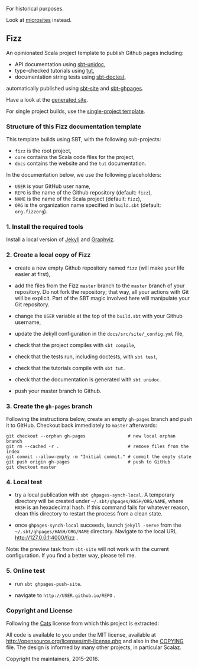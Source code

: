 For historical purposes.

Look at [microsites](https://47deg.github.io/sbt-microsites/) instead.
## Fizz

An opinionated Scala project template to publish Github pages including:

- API documentation using [sbt-unidoc](https://github.com/sbt/sbt-unidoc),
- type-checked tutorials using [tut](https://github.com/tpolecat/tut),
- documentation string tests using [sbt-doctest](https://github.com/tkawachi/sbt-doctest),

automatically published using [sbt-site](https://github.com/sbt/sbt-site) and
[sbt-ghpages](https://github.com/sbt/sbt-ghpages).

Have a look at the [generated site](http://denisrosset.github.io/fizz/index.html).

For single project builds, use the [single-project template](http://github.com/denisrosset/fizzmono).

### Structure of this Fizz documentation template

This template builds using SBT, with the following sub-projects:

- `fizz` is the root project,
- `core` contains the Scala code files for the project,
- `docs` contains the website and the `tut` documentation.

In the documentation below, we use the following placeholders:

- `USER` is your GitHub user name,
- `REPO` is the name of the Github repository (default: `fizz`),
- `NAME` is the name of the Scala project (default: `fizz`),
- `ORG` is the organization name specified in `build.sbt` (default: `org.fizzorg`).

### 1. Install the required tools

Install a local version of [Jekyll](https://jekyllrb.com/) and [Graphviz](http://www.graphviz.org/).

### 2. Create a local copy of Fizz

- create a new empty Github repository named `fizz` (will make your life easier at first),

- add the files from the Fizz `master` branch to the `master` branch of your repository. 
  Do not fork the repository; that way, all your actions with Git will be explicit.
  Part of the SBT magic involved here will manipulate your Git repository.

- change the `USER` variable at the top of the `build.sbt` with your Github username,

- update the Jekyll configuration in the `docs/src/site/_config.yml` file,

- check that the project compiles with `sbt compile`,

- check that the tests run, including doctests, with `sbt test`,

- check that the tutorials compile with `sbt tut`.

- check that the documentation is generated with `sbt unidoc`.

- push your master branch to Github.

### 3. Create the `gh-pages` branch

Following the instructions below, create an empty `gh-pages` branch and push it to GitHub.
Checkout back immediately to `master` afterwards:

```shell
git checkout --orphan gh-pages                # new local orphan branch
git rm --cached -r .                          # remove files from the index
git commit --allow-empty -m "Initial commit." # commit the empty state
git push origin gh-pages                      # push to GitHub
git checkout master
```

### 4. Local test

- try a local publication with `sbt ghpages-synch-local`. A temporary directory will be created under
  `~/.sbt/ghpages/HASH/ORG/NAME`, where `HASH` is an hexadecimal hash. If this command fails for whatever reason,
  clean this directory to restart the process from a clean state.

- once `ghpages-synch-local` succeeds, launch `jekyll -serve` from the `~/.sbt/ghpages/HASH/ORG/NAME`
  directory. Navigate to the local URL http://127.0.0.1:4000/fizz .
  
Note: the preview task from `sbt-site` will not work with the current configuration. If you find a
better way, please tell me.

### 5. Online test

- run `sbt ghpages-push-site`.

- navigate to `http://USER.github.io/REPO` .

### Copyright and License

Following the [Cats](http://typelevel.org/cats) license from which this project is
extracted:

All code is available to you under the MIT license, available at
http://opensource.org/licenses/mit-license.php and also in the
[COPYING](COPYING) file. The design is informed by many other
projects, in particular Scalaz.

Copyright the maintainers, 2015-2016.
